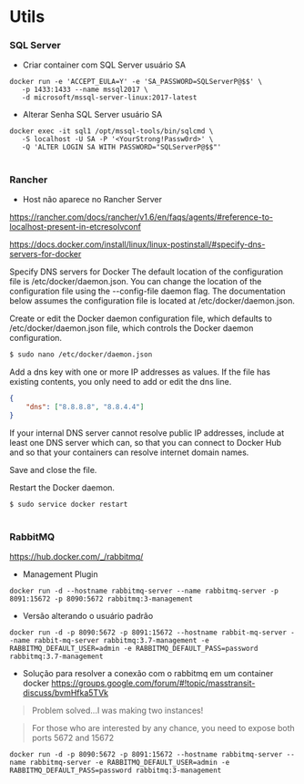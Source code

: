 # Utils

### SQL Server 

- Criar container com SQL Server usuário SA
```
docker run -e 'ACCEPT_EULA=Y' -e 'SA_PASSWORD=SQLServerP@$$' \
   -p 1433:1433 --name mssql2017 \
   -d microsoft/mssql-server-linux:2017-latest
```
- Alterar Senha SQL Server usuário SA

```
docker exec -it sql1 /opt/mssql-tools/bin/sqlcmd \
   -S localhost -U SA -P '<YourStrong!Passw0rd>' \
   -Q 'ALTER LOGIN SA WITH PASSWORD="SQLServerP@$$"'
```
#

### Rancher
- Host não aparece no Rancher Server
   
https://rancher.com/docs/rancher/v1.6/en/faqs/agents/#reference-to-localhost-present-in-etcresolvconf

https://docs.docker.com/install/linux/linux-postinstall/#specify-dns-servers-for-docker


Specify DNS servers for Docker
The default location of the configuration file is /etc/docker/daemon.json. You can change the location of the configuration file using the --config-file daemon flag. The documentation below assumes the configuration file is located at /etc/docker/daemon.json.

Create or edit the Docker daemon configuration file, which defaults to /etc/docker/daemon.json file, which controls the Docker daemon configuration.
```sh
$ sudo nano /etc/docker/daemon.json
```

Add a dns key with one or more IP addresses as values. If the file has existing contents, you only need to add or edit the dns line.
```json
{
	"dns": ["8.8.8.8", "8.8.4.4"]
}
```

If your internal DNS server cannot resolve public IP addresses, include at least one DNS server which can, so that you can connect to Docker Hub and so that your containers can resolve internet domain names.

Save and close the file.

Restart the Docker daemon.

```sh
$ sudo service docker restart
```
#

### RabbitMQ
https://hub.docker.com/_/rabbitmq/

- Management Plugin 

```
docker run -d --hostname rabbitmq-server --name rabbitmq-server -p 8091:15672 -p 8090:5672 rabbitmq:3-management
```

- Versão alterando o usuário padrão
```
docker run -d -p 8090:5672 -p 8091:15672 --hostname rabbit-mq-server --name rabbit-mq-server rabbitmq:3.7-management -e RABBITMQ_DEFAULT_USER=admin -e RABBITMQ_DEFAULT_PASS=password rabbitmq:3.7-management
```

- Solução para resolver a conexão com o rabbitmq em um container docker
https://groups.google.com/forum/#!topic/masstransit-discuss/bvmHfka5TVk

> Problem solved...I was making two instances!

> For those who are interested by any chance, you need to expose both ports 5672 and 15672
  
```
docker run -d -p 8090:5672 -p 8091:15672 --hostname rabbitmq-server --name rabbitmq-server -e RABBITMQ_DEFAULT_USER=admin -e RABBITMQ_DEFAULT_PASS=password rabbitmq:3-management
```


  


